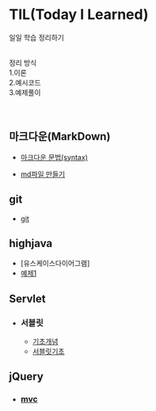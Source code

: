 # TIL(Today I Learned)
일일 학습 정리하기  
<br>

정리 방식  
1.이론  
2.예시코드  
3.예제풀이 
<br><br><br>

    
## 마크다운(MarkDown)

- [마크다운 문법(syntax)](/MardDown/마크다운문법.md)

- [md파일 만들기](/MarkDown/md파일만들기.md)

## git


- [git](/git/)


## highjava

- [유스케이스다이어그램]
- [예제1](/highjava/유스케이스다이어그램/예제1/인터넷쇼핑몰예제.md)

## Servlet

- ###  서블릿
    - [기초개념](/Servlet/개념.md)
    - [서블릿기초](/Servlet/기초.md)

## jQuery

- ### [mvc](/jQuery/mvc/mvc.md)